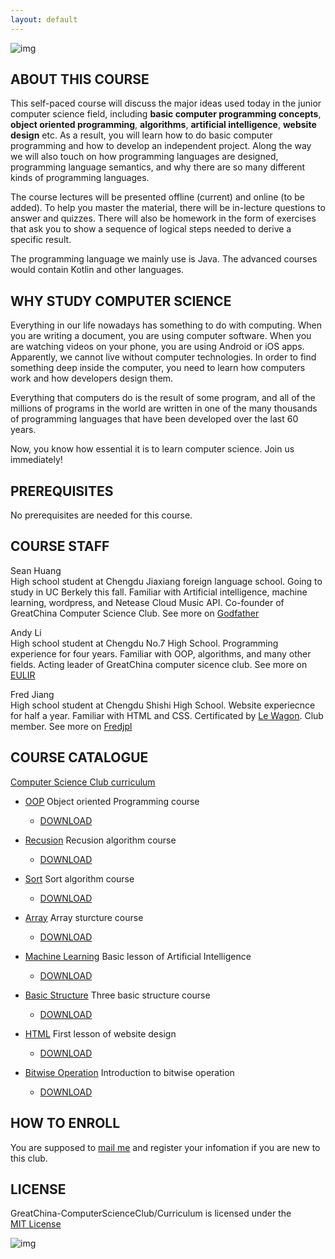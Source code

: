 ```yaml
---
layout: default
---
```

![img](http://img2.ph.126.net/vqiNHd7ODCMVWOOgNRopTA==/6608226511145252294.jpg)
## ABOUT THIS COURSE
This self-paced course will discuss the major ideas used today in the junior computer science field, including **basic computer programming concepts**, **object oriented programming**, **algorithms**, **artificial intelligence**, **website design** etc. As a result, you will learn how to do basic computer programming and how to develop an independent project. Along the way we will also touch on how programming languages are designed, programming language semantics, and why there are so many different kinds of programming languages.  

The course lectures will be presented offline (current) and online (to be added). To help you master the material, there will be in-lecture questions to answer and quizzes. There will also be homework in the form of exercises that ask you to show a sequence of logical steps needed to derive a specific result.  

The programming language we mainly use is Java. The advanced courses would contain Kotlin and other languages.  

## WHY STUDY COMPUTER SCIENCE
Everything in our life nowadays has something to do with computing. When you are writing a document, you are using computer software. When you are watching videos on your phone, you are using Android or iOS apps. Apparently, we cannot live without computer technologies. In order to find something deep inside the computer, you need to learn how computers work and how developers design them.

Everything that computers do is the result of some program, and all of the millions of programs in the world are written in one of the many thousands of programming languages that have been developed over the last 60 years.

Now, you know how essential it is to learn computer science. Join us immediately!

## PREREQUISITES
No prerequisites are needed for this course.

## COURSE STAFF
Sean Huang  
High school student at Chengdu Jiaxiang foreign language school. Going to study in UC Berkely this fall. Familiar with Artificial intelligence, machine learning, wordpress, and Netease Cloud Music API. Co-founder of GreatChina Computer Science Club. See more on [Godfather](http://zehaohuang.cn/) 

Andy Li      
High school student at Chengdu No.7 High School. Programming experience for four years. Familiar with OOP, algorithms, and many other fields. Acting leader of GreatChina computer sicence club. See more on [EULIR](https://eulir.github.io/about/)  

Fred Jiang  
High school student at Chengdu Shishi High School. Website experiecnce for half a year. Familiar with HTML and CSS. Certificated by [Le Wagon](https://github.com/lewagon). Club member. See more on [Fredjpl](https://github.com/fredjpl)

## COURSE CATALOGUE
 [Computer Science Club curriculum](https://github.com/GreatChina-ComputerScienceClub/Curriculum)
 - [OOP](https://github.com/GreatChina-ComputerScienceClub/Curriculum/tree/master/OOP) Object oriented Programming course 
   - [DOWNLOAD](https://github.com/GreatChina-ComputerScienceClub/Curriculum/blob/master/OOP/OOP.zip?raw=true)
  
 - [Recusion](https://github.com/GreatChina-ComputerScienceClub/Curriculum/tree/master/Recusion) Recusion algorithm course
   - [DOWNLOAD](https://github.com/GreatChina-ComputerScienceClub/Curriculum/blob/master/Recusion/Recursion.zip?raw=true)
  
 - [Sort](https://github.com/GreatChina-ComputerScienceClub/Curriculum/tree/master/Sort) Sort algorithm course
   - [DOWNLOAD](https://github.com/GreatChina-ComputerScienceClub/Curriculum/blob/master/Sort/Sort.zip?raw=true)
  
 - [Array](https://github.com/GreatChina-ComputerScienceClub/Curriculum/tree/master/Array) Array sturcture course
   - [DOWNLOAD](https://github.com/GreatChina-ComputerScienceClub/Curriculum/blob/master/Array/Array.zip?raw=true)
  
 - [Machine Learning](https://github.com/GreatChina-ComputerScienceClub/Curriculum/tree/master/Machine%20Learning) Basic lesson of Artificial Intelligence  
   - [DOWNLOAD](https://github.com/GreatChina-ComputerScienceClub/Curriculum/blob/master/Machine%20Learning/Machine%20Learning.zip?raw=true)
   
 - [Basic Structure](https://github.com/GreatChina-ComputerScienceClub/Curriculum/tree/master/Basic%20Structure) Three basic structure course
   - [DOWNLOAD](https://github.com/GreatChina-ComputerScienceClub/Curriculum/blob/master/Basic%20Structure/Basic%20Structure.zip?raw=true)
   
 - [HTML](https://github.com/GreatChina-ComputerScienceClub/Curriculum/tree/master/HTML) First lesson of website design  
   - [DOWNLOAD](https://github.com/GreatChina-ComputerScienceClub/Curriculum/blob/master/HTML/HTML.zip?raw=true)
   
 - [Bitwise Operation](https://github.com/GreatChina-ComputerScienceClub/Curriculum/tree/master/Bitwise%20Operation) Introduction to bitwise operation 
   - [DOWNLOAD](https://github.com/GreatChina-ComputerScienceClub/Curriculum/raw/master/Bitwise%20Operation/bitwise%20operation.zip)

## HOW TO ENROLL
You are supposed to [mail me](mailto:eulir_cs@163.com) and register your infomation if you are new to this club.

## LICENSE
GreatChina-ComputerScienceClub/Curriculum is licensed under the  
[MIT License](https://github.com/GreatChina-ComputerScienceClub/Curriculum/blob/master/LICENSE)

![img](http://img1.ph.126.net/pgJqGHb9TJL0bc7yupUNNg==/6597800941891214893.png)
